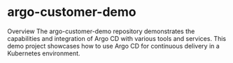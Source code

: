 # argo-customer-demo
Overview
The argo-customer-demo repository demonstrates the capabilities and integration of Argo CD with various tools and services. This demo project showcases how to use Argo CD for continuous delivery in a Kubernetes environment.
